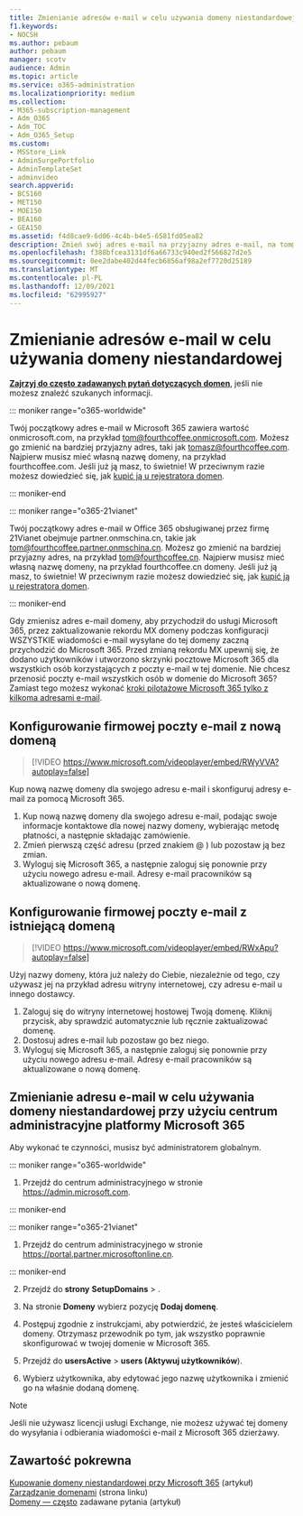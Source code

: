 ```yaml
---
title: Zmienianie adresów e-mail w celu używania domeny niestandardowej
f1.keywords:
- NOCSH
ms.author: pebaum
author: pebaum
manager: scotv
audience: Admin
ms.topic: article
ms.service: o365-administration
ms.localizationpriority: medium
ms.collection:
- M365-subscription-management
- Adm_O365
- Adm_TOC
- Adm_O365_Setup
ms.custom:
- MSStore_Link
- AdminSurgePortfolio
- AdminTemplateSet
- adminvideo
search.appverid:
- BCS160
- MET150
- MOE150
- BEA160
- GEA150
ms.assetid: f4d8cae9-6d06-4c4b-b4e5-6581fd05ea82
description: Zmień swój adres e-mail na przyjazny adres e-mail, na tom@fourthcoffee.com, kupując nazwę domeny i dodając ją do Microsoft 365.
ms.openlocfilehash: f388bfcea3131df6a66733c940ed2f566827d2e5
ms.sourcegitcommit: 0ee2dabe402d44fecb6856af98a2ef7720d25189
ms.translationtype: MT
ms.contentlocale: pl-PL
ms.lasthandoff: 12/09/2021
ms.locfileid: "62995927"
---
```

# <a name="change-your-email-address-to-use-your-custom-domain"></a>Zmienianie adresów e-mail w celu używania domeny niestandardowej

 **[Zajrzyj do często zadawanych pytań dotyczących domen](../setup/domains-faq.yml)**, jeśli nie możesz znaleźć szukanych informacji. 
  
::: moniker range="o365-worldwide"

Twój początkowy adres e-mail w Microsoft 365 zawiera wartość onmicrosoft.com, na przykład tom@fourthcoffee.onmicrosoft.com. Możesz go zmienić na bardziej przyjazny adres, taki jak tomasz@fourthcoffee.com. Najpierw musisz mieć własną nazwę domeny, na przykład fourthcoffee.com. Jeśli już ją masz, to świetnie! W przeciwnym razie możesz dowiedzieć się, jak [kupić ją u rejestratora domen](../get-help-with-domains/buy-a-domain-name.md).

::: moniker-end

::: moniker range="o365-21vianet"

Twój początkowy adres e-mail w Office 365 obsługiwanej przez firmę 21Vianet obejmuje partner.onmschina.cn, takie jak tom@fourthcoffee.partner.onmschina.cn. Możesz go zmienić na bardziej przyjazny adres, na przykład tom@fourthcoffee.cn. Najpierw musisz mieć własną nazwę domeny, na przykład fourthcoffee.cn domeny. Jeśli już ją masz, to świetnie! W przeciwnym razie możesz dowiedzieć się, jak [kupić ją u rejestratora domen](../get-help-with-domains/buy-a-domain-name.md).

::: moniker-end

Gdy zmienisz adres e-mail domeny, aby przychodził do usługi Microsoft 365, przez zaktualizowanie rekordu MX domeny podczas konfiguracji WSZYSTKIE wiadomości e-mail wysyłane do tej domeny zaczną przychodzić do Microsoft 365. Przed zmianą rekordu MX upewnij się, że dodano użytkowników i utworzono skrzynki pocztowe Microsoft 365 dla wszystkich osób korzystających z poczty e-mail w tej domenie. Nie chcesz przenosić poczty e-mail wszystkich osób w domenie do Microsoft 365? Zamiast tego możesz wykonać [kroki pilotażowe Microsoft 365 tylko z kilkoma adresami e-mail](../misc/pilot-microsoft-365-from-my-custom-domain.md).
  
## <a name="set-up-business-email-with-a-new-domain"></a>Konfigurowanie firmowej poczty e-mail z nową domeną

> [!VIDEO https://www.microsoft.com/videoplayer/embed/RWyVVA?autoplay=false]

Kup nową nazwę domeny dla swojego adresu e-mail i skonfiguruj adresy e-mail za pomocą Microsoft 365.

1. Kup nową nazwę domeny dla swojego adresu e-mail, podając swoje informacje kontaktowe dla nowej nazwy domeny, wybierając metodę płatności, a następnie składając zamówienie.
1. Zmień pierwszą część adresu (przed znakiem @ ) lub pozostaw ją bez zmian. 
1. Wyloguj się Microsoft 365, a następnie zaloguj się ponownie przy użyciu nowego adresu e-mail. Adresy e-mail pracowników są aktualizowane o nową domenę. 

## <a name="set-up-business-email-with-an-existing-domain"></a>Konfigurowanie firmowej poczty e-mail z istniejącą domeną

> [!VIDEO https://www.microsoft.com/videoplayer/embed/RWxApu?autoplay=false]

Użyj nazwy domeny, która już należy do Ciebie, niezależnie od tego, czy używasz jej na przykład adresu witryny internetowej, czy adresu e-mail u innego dostawcy.

1. Zaloguj się do witryny internetowej hostowej Twoją domenę. Kliknij przycisk, aby sprawdzić automatycznie lub ręcznie zaktualizować domenę. 
1. Dostosuj adres e-mail lub pozostaw go bez niego.
1. Wyloguj się Microsoft 365, a następnie zaloguj się ponownie przy użyciu nowego adresu e-mail. Adresy e-mail pracowników są aktualizowane o nową domenę.

## <a name="change-your-email-address-to-use-your-custom-domain-using-the-microsoft-365-admin-center"></a>Zmienianie adresu e-mail w celu używania domeny niestandardowej przy użyciu centrum administracyjne platformy Microsoft 365

Aby wykonać te czynności, musisz być administratorem globalnym.

::: moniker range="o365-worldwide"

1. Przejdź do centrum administracyjnego w stronie <a href="https://go.microsoft.com/fwlink/p/?linkid=2024339" target="_blank">https://admin.microsoft.com</a>.

::: moniker-end

::: moniker range="o365-21vianet"

1. Przejdź do centrum administracyjnego w stronie <a href="https://go.microsoft.com/fwlink/p/?linkid=850627" target="_blank"> https://portal.partner.microsoftonline.cn</a>.

::: moniker-end

2. Przejdź do **strony** **SetupDomains** > .

3. Na stronie **Domeny** wybierz pozycję **Dodaj domenę**.

4. Postępuj zgodnie z instrukcjami, aby potwierdzić, że jesteś właścicielem domeny. Otrzymasz  przewodnik po tym, jak wszystko poprawnie skonfigurować w twojej domenie w Microsoft 365.

5. Przejdź do **usersActive** >  **users (Aktywuj użytkowników**).

6. Wybierz użytkownika, aby edytować jego nazwę użytkownika i zmienić go na właśnie dodaną domenę.

> [!NOTE]
> Jeśli nie używasz licencji usługi Exchange, nie możesz używać tej domeny do wysyłania i odbierania wiadomości e-mail z Microsoft 365 dzierżawy.
  
## <a name="related-content"></a>Zawartość pokrewna

[Kupowanie domeny niestandardowej przy Microsoft 365](../get-help-with-domains/buy-a-domain-name.md) (artykuł)\
[Zarządzanie domenami](/admin) (strona linku)\
[Domeny — często](../setup/domains-faq.yml) zadawane pytania (artykuł)